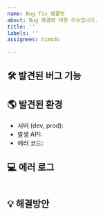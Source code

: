 ```yaml
---
name: Bug fix 템플릿
about: Bug 해결에 대한 이슈입니다.
title: ''
labels: ''
assignees: himodu

---
```


## 🛠️ 발견된 버그 기능
<!--어떤 부분에서 버그가 나오는지 기입합니다.-->

## 🌎 발견된 환경
- 서버 (dev, prod):
- 발생 API:
- 에러 코드:

## 💻 에러 로그
<!--에러 로그를 기입합니다.-->
```
```
## 💡 해결방안
<!--해당 에러를 어떻게 해결할 것인지, 어떻게 임시적 처리를 진행해야 하는지 상세히 기입합니다.-->
